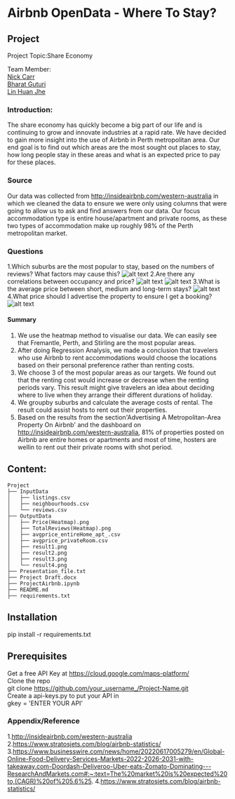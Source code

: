 # Airbnb OpenData - Where To Stay? 


## Project

Project Topic:Share Economy

Team Member:  
<a href="github.com/nickjaycarr88" target="_blank">Nick Carr</a>  
<a href="github.com/BharatGuturi" target="_blank">Bharat Guturi</a>  
<a href="github.com/LynHJ" target="_blank">Lin Huan Jhe</a>  

### Introduction:

The share economy has quickly become a big part of our life and is continuing to grow and innovate industries at a rapid rate. We have decided to gain more insight into the use of Airbnb in Perth metropolitan area. Our end goal is to find out which areas are the most sought out places to stay, how long people stay in these areas and what is an expected price to pay for these places.

### Source

Our data was collected from http://insideairbnb.com/western-australia in which we cleaned the data to ensure we were only using columns that were going to allow us to ask and find answers from our data. Our focus accommodation type is entire house/apartment and private rooms, as these two types of accommodation make up roughly 98% of the Perth metropolitan market. 


### Questions

1.Which suburbs are the most popular to stay, based on the numbers of reviews? What factors may cause this?
![alt text](https://github.com/LynHJ/Project-Airbnb/blob/fafad5cb26cf28da81db9cf58b2a51860245eadb/OutputData/TotalReviews(Heatmap).png)
2.Are there any correlations between occupancy and price?
![alt text](https://github.com/LynHJ/Project-Airbnb/blob/fafad5cb26cf28da81db9cf58b2a51860245eadb/OutputData/result1.png)
![alt text](https://github.com/LynHJ/Project-Airbnb/blob/fafad5cb26cf28da81db9cf58b2a51860245eadb/OutputData/result2.png)
3.What is the average price between short, medium and long-term stays?
![alt text](https://github.com/LynHJ/Project-Airbnb/blob/fafad5cb26cf28da81db9cf58b2a51860245eadb/OutputData/result3.png)
4.What price should I advertise the property to ensure I get a booking?
![alt text](https://github.com/LynHJ/Project-Airbnb/blob/17e07f9e8710158b8fdd38b6a81489b798c40256/OutputData/result4.png)

#### Summary

1. We use the heatmap method to visualise our data. We can easily see that Fremantle, Perth, and Stirling are the most popular areas.  
2. After doing Regression Analysis, we made a conclusion that travelers who use Airbnb to rent accommodations would choose the locations based on their personal preference rather than renting costs.  
3. We choose 3 of the most popular areas as our targets. We found out that the renting cost would increase or decrease when the renting periods vary. This result might give travelers an idea about deciding where to live when they arrange their different durations of holiday.  
4. We groupby suburbs and calculate the average costs of rental. The result could assist hosts to rent out their properties. 
5. Based on the results from the section'Advertising A Metropolitan-Area Property On Airbnb' and the dashboard on http://insideairbnb.com/western-australia, 81% of properties posted on Airbnb are entire homes or apartments and most of time, hosters are wellin to rent out their private rooms with shot period.

## Content:
```
Project  
├── InputData
│   ├── listings.csv
│   ├── neighbourhoods.csv
│   └── reviews.csv
├── OutputData
│   ├── Price(Heatmap).png
│   ├── TotalReviews(Heatmap).png
│   ├── avgprice_entireHome_apt_.csv
│   ├── avgprice_privateRoom.csv
│   ├── result1.png
│   ├── result2.png
│   ├── result3.png
│   └── result4.png
├── Presentation_file.txt
├── Project Draft.docx
├── ProjectAirbnb.ipynb
├── README.md
├── requirements.txt

```  

## Installation

pip install -r requirements.txt

## Prerequisites

Get a free API Key at https://cloud.google.com/maps-platform/  
Clone the repo  
git clone https://github.com/your_username_/Project-Name.git  
Create a api-keys.py to put your API in  
gkey = 'ENTER YOUR API'  

### Appendix/Reference

1.http://insideairbnb.com/western-australia
2.https://www.stratosjets.com/blog/airbnb-statistics/
3.https://www.businesswire.com/news/home/20220617005279/en/Global-Online-Food-Delivery-Services-Markets-2022-2026-2031-with-takeaway.com-Doordash-Deliveroo-Uber-eats-Zomato-Dominating---ResearchAndMarkets.com#:~:text=The%20market%20is%20expected%20to,(CAGR)%20of%205.6%25.
4.https://www.stratosjets.com/blog/airbnb-statistics/

